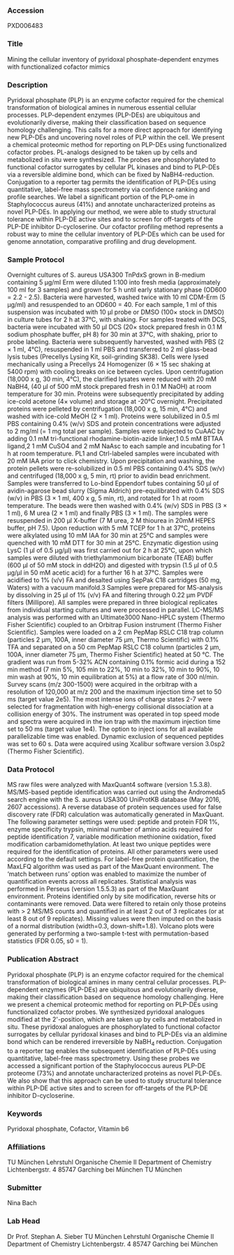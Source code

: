 ### Accession
PXD006483

### Title
Mining the cellular inventory of pyridoxal phosphate-dependent enzymes with functionalized cofactor mimics

### Description
Pyridoxal phosphate (PLP) is an enzyme cofactor required for the chemical transformation of biological amines in numerous essential cellular processes. PLP-dependent enzymes (PLP-DEs) are ubiquitous and evolutionarily diverse, making their classification based on sequence homology challenging. This calls for a more direct approach for identifying new PLP-DEs and uncovering novel roles of PLP within the cell. We present a chemical proteomic method for reporting on PLP-DEs using functionalized cofactor probes. PL-analogs designed to be taken up by cells and metabolized in situ were synthesized. The probes are phosphorylated to functional cofactor surrogates by cellular PL kinases and bind to PLP-DEs via a reversible aldimine bond, which can be fixed by NaBH4-reduction. Conjugation to a reporter tag permits the identification of PLP-DEs using quantitative, label-free mass spectrometry via confidence ranking and profile searches. We label a significant portion of the PLP-ome in Staphylococcus aureus (41%) and annotate uncharacterized proteins as novel PLP-DEs. In applying our method, we were able to study structural tolerance within PLP-DE active sites and to screen for off-targets of the PLP-DE inhibitor D-cycloserine. Our cofactor profiling method represents a robust way to mine the cellular inventory of PLP-DEs which can be used for genome annotation, comparative profiling and drug development.

### Sample Protocol
Overnight cultures of S. aureus USA300 TnPdxS grown in B-medium containing 5 µg/ml Erm were diluted 1:100 into fresh media (approximately 100 ml for 3 samples) and grown for 5 h until early stationary phase (OD600 = 2.2 - 2.5). Bacteria were harvested, washed twice with 10 ml CDM-Erm (5 µg/ml) and resuspended to an OD600 = 40. For each sample, 1 ml of this suspension was incubated with 10 µl probe or DMSO (100× stock in DMSO) in culture tubes for 2 h at 37°C, with shaking. For samples treated with DCS, bacteria were incubated with 50 µl DCS (20× stock prepared fresh in 0.1 M sodium phosphate buffer, pH 8) for 30 min at 37°C, with shaking, prior to probe labeling. Bacteria were subsequently harvested, washed with PBS (2 × 1 ml, 4°C), resuspended in 1 ml PBS and transferred to 2 ml glass-bead lysis tubes (Precellys Lysing Kit, soil-grinding SK38). Cells were lysed mechanically using a Precellys 24 Homogenizer (6 × 15 sec shaking at 5400 rpm) with cooling breaks on ice between cycles. Upon centrifugation (18,000 x g, 30 min, 4°C), the clarified lysates were reduced with 20 mM NaBH4, (40 µl of 500 mM stock prepared fresh in 0.1 M NaOH) at room temperature for 30 min. Proteins were subsequently precipitated by adding ice-cold acetone (4× volume) and storage at -20°C overnight. Precipitated proteins were pelleted by centrifugation (18,000 x g, 15 min, 4°C) and washed with ice-cold MeOH (2 × 1 ml). Proteins were solubilized in 0.5 ml PBS containing 0.4% (w/v) SDS and protein concentrations were adjusted to 2 mg/ml (= 1 mg total per sample). Samples were subjected to CuAAC by adding 0.1 mM tri-functional rhodamine-biotin-azide linker,1 0.5 mM BTTAA ligand,2 1 mM  CuSO4 and 2 mM NaAsc to each sample and incubating for 1 h at room temperature. PL1 and Ctrl-labeled samples were incubated with 20 mM IAA prior to click chemistry. Upon precipitation and washing, the protein pellets were re-solubilized in 0.5 ml PBS containing 0.4% SDS (w/v) and centrifuged (18,000 x g, 5 min, rt) prior to avidin bead enrichment. Samples were transferred to Lo-bind Eppendorf tubes containing 50 µl of avidin-agarose bead slurry (Sigma Aldrich) pre-equilibrated with 0.4% SDS (w/v) in PBS (3 × 1 ml, 400 x g, 5 min, rt), and rotated for 1 h at room temperature. The beads were then washed with 0.4% (w/v) SDS in PBS (3 × 1 ml), 6 M urea (2 × 1 ml) and finally PBS (3 × 1 ml). The samples were resuspended in 200 µl X-buffer (7 M urea, 2 M thiourea in 20mM HEPES buffer, pH 7.5). Upon reduction with 5 mM TCEP for 1 h at 37°C, proteins were alkylated using 10 mM IAA for 30 min at 25°C and samples were quenched with 10 mM DTT for 30 min at 25°C. Enzymatic digestion using LysC (1 µl of 0.5 µg/µl) was first carried out for 2 h at 25°C, upon which samples were diluted with triethylammonium bicarbonate (TEAB) buffer (600 µl of 50 mM stock in ddH2O) and digested with trypsin (1.5 µl of 0.5 µg/µl in 50 mM acetic acid) for a further 16 h at 37°C. Samples were acidified to 1% (v/v) FA and desalted using SepPak C18 cartridges (50 mg, Waters) with a vacuum manifold.3 Samples were prepared for MS-analysis by dissolving in 25 µl of 1% (v/v) FA and filtering through 0.22 µm PVDF filters (Millipore). All samples were prepared in three biological replicates from individual starting cultures and were processed in parallel. LC-MS/MS analysis was performed with an Ultimate3000 Nano-HPLC system (Thermo Fisher Scientific) coupled to an Orbitrap Fusion instrument (Thermo Fisher Scientific). Samples were loaded on a 2 cm PepMap RSLC C18 trap column (particles 2 µm, 100A, inner diameter 75 µm, Thermo Scientific) with 0.1% TFA and separated on a 50 cm PepMap RSLC C18 column (particles 2 µm, 100A, inner diameter 75 µm, Thermo Fisher Scientific) heated at 50 °C. The gradient was run from 5-32% ACN containing 0.1% formic acid during a 152 min method (7 min 5%, 105 min to 22%, 10 min to 32%, 10 min to 90%, 10 min wash at 90%, 10 min equilibration at 5%) at a flow rate of 300 nl/min. Survey scans (m/z 300-1500) were acquired in the orbitrap with a resolution of 120,000 at m/z 200 and the maximum injection time set to 50 ms (target value 2e5). The most intense ions of charge states 2-7 were selected for fragmentation with high-energy collisional dissociation at a collision energy of 30%. The instrument was operated in top speed mode and spectra were acquired in the ion trap with the maximum injection time set to 50 ms (target value 1e4). The option to inject ions for all available parallelizable time was enabled. Dynamic exclusion of sequenced peptides was set to 60 s. Data were acquired using Xcalibur software version 3.0sp2 (Thermo Fisher Scientific).

### Data Protocol
MS raw files were analyzed with MaxQuant4 software (version 1.5.3.8). MS/MS-based peptide identification was carried out using the Andromeda5 search engine with the S. aureus USA300 UniProtKB database (May 2016, 2607 accessions). A reverse database of protein sequences used for false discovery rate (FDR) calculation was automatically generated in MaxQuant. The following parameter settings were used: peptide and protein FDR 1%, enzyme specificity trypsin, minimal number of amino acids required for peptide identification 7, variable modification methionine oxidation, fixed modification carbamidomethylation. At least two unique peptides were required for the identification of proteins. All other parameters were used according to the default settings. For label-free protein quantification, the MaxLFQ algorithm was used as part of the MaxQuant environment. The ‘match between runs’ option was enabled to maximize the number of quantification events across all replicates. Statistical analysis was performed in Perseus (version 1.5.5.3) as part of the MaxQuant environment. Proteins identified only by site modification, reverse hits or contaminants were removed. Data were filtered to retain only those proteins with > 2 MS/MS counts and quantified in at least 2 out of 3 replicates (or at least 8 out of 9 replicates). Missing values were then imputed on the basis of a normal distribution (width=0.3, down-shift=1.8). Volcano plots were generated by performing a two-sample t-test with permutation-based statistics (FDR 0.05, s0 = 1).

### Publication Abstract
Pyridoxal phosphate (PLP) is an enzyme cofactor required for the chemical transformation of biological amines in many central cellular processes. PLP-dependent enzymes (PLP-DEs) are ubiquitous and evolutionarily diverse, making their classification based on sequence homology challenging. Here we present a chemical proteomic method for reporting on PLP-DEs using functionalized cofactor probes. We synthesized pyridoxal analogues modified at the 2'-position, which are taken up by cells and metabolized in situ. These pyridoxal analogues are phosphorylated to functional cofactor surrogates by cellular pyridoxal kinases and bind to PLP-DEs via an aldimine bond which can be rendered irreversible by NaBH<sub>4</sub> reduction. Conjugation to a reporter tag enables the subsequent identification of PLP-DEs using quantitative, label-free mass spectrometry. Using these probes we accessed a significant portion of the Staphylococcus aureus PLP-DE proteome (73%) and annotate uncharacterized proteins as novel PLP-DEs. We also show that this approach can be used to study structural tolerance within PLP-DE active sites and to screen for off-targets of the PLP-DE inhibitor D-cycloserine.

### Keywords
Pyridoxal phosphate, Cofactor, Vitamin b6

### Affiliations
TU München Lehrstuhl Organische Chemie II Department of Chemistry Lichtenbergstr. 4 85747 Garching bei München
TU München

### Submitter
Nina Bach

### Lab Head
Dr Prof. Stephan A. Sieber
TU München Lehrstuhl Organische Chemie II Department of Chemistry Lichtenbergstr. 4 85747 Garching bei München


